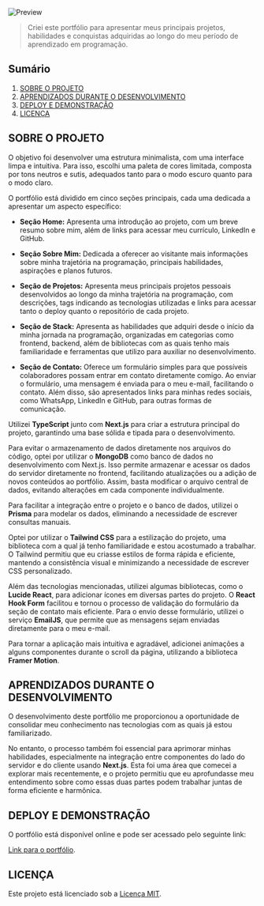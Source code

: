 ![Preview](https://utfs.io/f/FJxfrM1suimWBg0nKVfQOaMCoWpYiN1l7g3bS8dIGsfL56n9)

> Criei este portfólio para apresentar meus principais projetos, habilidades e conquistas adquiridas ao longo do meu período de aprendizado em programação.

## Sumário
1. [SOBRE O PROJETO](#sobre-o-projeto)
2. [APRENDIZADOS DURANTE O DESENVOLVIMENTO](#aprendizados-durante-o-desenvolvimento)
3. [DEPLOY E DEMONSTRAÇÃO](#deploy-e-demonstração)
4. [LICENÇA](#licença)

## SOBRE O PROJETO

O objetivo foi desenvolver uma estrutura minimalista, com uma interface limpa e intuitiva. Para isso, escolhi uma paleta de cores limitada, composta por tons neutros e sutis, adequados tanto para o modo escuro quanto para o modo claro.

O portfólio está dividido em cinco seções principais, cada uma dedicada a apresentar um aspecto específico:

- **Seção Home:** Apresenta uma introdução ao projeto, com um breve resumo sobre mim, além de links para acessar meu currículo, LinkedIn e GitHub.

- **Seção Sobre Mim:** Dedicada a oferecer ao visitante mais informações sobre minha trajetória na programação, principais habilidades, aspirações e planos futuros.

- **Seção de Projetos:** Apresenta meus principais projetos pessoais desenvolvidos ao longo da minha trajetória na programação, com descrições, tags indicando as tecnologias utilizadas e links para acessar tanto o deploy quanto o repositório de cada projeto.

- **Seção de Stack:** Apresenta as habilidades que adquiri desde o início da minha jornada na programação, organizadas em categorias como frontend, backend, além de bibliotecas com as quais tenho mais familiaridade e ferramentas que utilizo para auxiliar no desenvolvimento.

- **Seção de Contato:** Oferece um formulário simples para que possíveis colaboradores possam entrar em contato diretamente comigo. Ao enviar o formulário, uma mensagem é enviada para o meu e-mail, facilitando o contato. Além disso, são apresentados links para minhas redes sociais, como WhatsApp, LinkedIn e GitHub, para outras formas de comunicação.

Utilizei **TypeScript** junto com **Next.js** para criar a estrutura principal do projeto, garantindo uma base sólida e tipada para o desenvolvimento. 

Para evitar o armazenamento de dados diretamente nos arquivos do código, optei por utilizar o **MongoDB** como banco de dados no desenvolvimento com Next.js. Isso permite armazenar e acessar os dados do servidor diretamente no frontend, facilitando atualizações ou a adição de novos conteúdos ao portfólio. Assim, basta modificar o arquivo central de dados, evitando alterações em cada componente individualmente.

Para facilitar a integração entre o projeto e o banco de dados, utilizei o **Prisma** para modelar os dados, eliminando a necessidade de escrever consultas manuais.

Optei por utilizar o **Tailwind CSS** para a estilização do projeto, uma biblioteca com a qual já tenho familiaridade e estou acostumado a trabalhar. O Tailwind permitiu que eu criasse estilos de forma rápida e eficiente, mantendo a consistência visual e minimizando a necessidade de escrever CSS personalizado.

Além das tecnologias mencionadas, utilizei algumas bibliotecas, como o **Lucide React**, para adicionar ícones em diversas partes do projeto. O **React Hook Form** facilitou e tornou o processo de validação do formulário da seção de contato mais eficiente. Para o envio desse formulário, utilizei o serviço **EmailJS**, que permite que as mensagens sejam enviadas diretamente para o meu e-mail.

Para tornar a aplicação mais intuitiva e agradável, adicionei animações a alguns componentes durante o scroll da página, utilizando a biblioteca **Framer Motion**.

## APRENDIZADOS DURANTE O DESENVOLVIMENTO

O desenvolvimento deste portfólio me proporcionou a oportunidade de consolidar meu conhecimento nas tecnologias com as quais já estou familiarizado.

No entanto, o processo também foi essencial para aprimorar minhas habilidades, especialmente na integração entre componentes do lado do servidor e do cliente usando **Next.js**. Esta foi uma área que comecei a explorar mais recentemente, e o projeto permitiu que eu aprofundasse meu entendimento sobre como essas duas partes podem trabalhar juntas de forma eficiente e harmônica.

## DEPLOY E DEMONSTRAÇÃO

O portfólio está disponível online e pode ser acessado pelo seguinte link:

[Link para o portfólio](https://arison-dev.vercel.app).

## LICENÇA

Este projeto está licenciado sob a [Licença MIT](https://opensource.org/license/mit).
